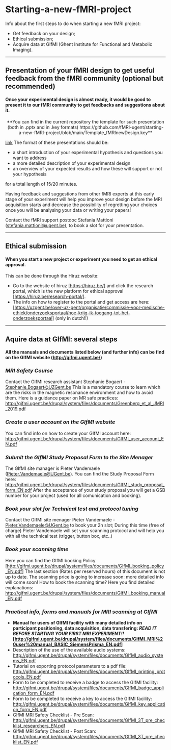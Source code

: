 # Starting-a-new-fMRI-project
Info about the first steps to do when starting a new fMRI project: 
- Get feedback on your design;
- Ethical submission;
- Acquire data at GIfMI (Ghent Institute for Functional and Metabolic Imaging).

---
## Presentation of your fMRI design to get useful feedback from the fMRI community (optional but recommended)

#### Once your experimental design is almost ready, it would be good to present it to our fMRI community to get feedbacks and suggestions about it. 
 
<p align="center">
**You can find in the current repository the template for such presentation (both in .pptx and in .key formats)
https://github.com/fMRI-ugent/starting-a-new-fMRI-project/blob/main/Template_fMRInewDesign.key**
</p>

[link](https://github.com/fMRI-ugent/starting-a-new-fMRI-project/blob/main/Template_fMRInewDesign.key)
The format of these presentations should be:
- a short introduction of your experimental hypothesis and questions you want to address
- a more detailed description of your experimental design
- an overview of your expected results and how these will support or not your hypothesis

for a total length of 15/20 minutes.

Having feedback and suggestions from other fMRI experts at this early stage of your experiment will help you improve your design before the MRI acquisition starts and decrease the possibility of regretting your choices once you will be analysing your data or writing your papers! 
 
Contact the fMRI support postdoc Stefania Mattioni (stefania.mattioni@ugent.be), to book a slot for your presentation. 
 

---
## Ethical submission
#### When you start a new project or experiment you need to get an ethical approval.

This can be done through the Hiruz website:
- Go to the website of hiruz [https://hiruz.be/] and click the research portal, which is the new platform for ethical approval [https://hiruz.be/research-portal/].
- The info on how to register to the portal and get access are here: [https://uzgent.be/over-uz-gent/organisatie/commissie-voor-medische-ethiek/onderzoeksportaal/hoe-krijg-ik-toegang-tot-het-onderzoeksportaal] (only in dutch!!)


---
## Aquire data at GIfMI: several steps
#### All the manuals and documents listed below (and further info) can be find on the GIfMI website (http://gifmi.ugent.be/)

###  *MRI Safety Course*
Contact the GIfMI research assistant Stephanie Bogaert - Stephanie.Bogaert@UZGent.be
This is a mandatory course to learn which are the risks in the magnetic resonance environment and how to avoid them.
Here is a guidance paper on MR safe practices: http://gifmi.ugent.be/drupal/system/files/documents/Greenberg_et_al_JMRI_2019.pdf

### *Create  a user account on the GIfMI website* 
You can find info on how to create your GIfMI account here: http://gifmi.ugent.be/drupal/system/files/documents/GIfMI_user_account_EN.pdf

### *Submit the GIfMI Study Proposal Form to the Site Menager*
The GIfMI site manager is Pieter Vandemaele (Pieter.Vandemaele@UGent.be).
You can find the Study Proposal Form here: http://gifmi.ugent.be/drupal/system/files/documents/GIfMI_study_proposal_form_EN.pdf
After the acceptance of your study proposal you will get a GSB number for your project (used for all comunication and booking). 

### *Book your slot for Technical test and protocol tuning* 
Contact the GIfMI site menager Pieter Vandemaele - Pieter.Vandemaele@UGent.be to book your 2h slot;
During this time (free of charge) Pieter Vandemaele will set your scanning protocol and will help you with all the technical test (trigger, button box, etc..)  

### *Book your scanning time* 
Here you can find the GIfMI booking Policy [http://gifmi.ugent.be/drupal/system/files/documents/GIfMI_booking_policy_EN.pdf]
The last section (Rates per reserved hours) of this document is not up to date. The scanning price is going to increase soon: more detailed info will come soon!
How to book the scanning time? Here you find detailed explanations: http://gifmi.ugent.be/drupal/system/files/documents/GIfMI_booking_manual_EN.pdf

### *Practical info, forms and manuals for MRI scanning at GIfMI*


- __Manual for users of GIfMI facility with many detailed info on participant positioning, data acquisition, data transfering: *READ IT BEFORE STARTING YOUR FIRST MRI EXPERIMENT!!* [http://gifmi.ugent.be/drupal/system/files/documents/GIfMI_MRI%20user%20manual_BASIC_SiemensPrisma_EN.pdf]__
- Description of the use of the available audio systems: http://gifmi.ugent.be/drupal/system/files/documents/GIfMI_audio_systems_EN.pdf
- Tutorial on exporting protocol parameters to a pdf file: http://gifmi.ugent.be/drupal/system/files/documents/GIfMI_printing_protocols_EN.pdf
- Form to be completed to receive a badge to access the GIfMI facility: http://gifmi.ugent.be/drupal/system/files/documents/GIfMI_badge_application_form_EN.pdf
- Form to be completed to receive a key to access the GIfMI facility: http://gifmi.ugent.be/drupal/system/files/documents/GIfMI_key_application_form_EN.pdf
- GIfMI MRI Safety Checklist - Pre Scan: http://gifmi.ugent.be/drupal/system/files/documents/GIfMI_3T_pre_checklist_researchers_EN.pdf
- GIfMI MRI Safety Checklist - Post Scan: http://gifmi.ugent.be/drupal/system/files/documents/GIfMI_3T_pre_checklist_EN.pdf

